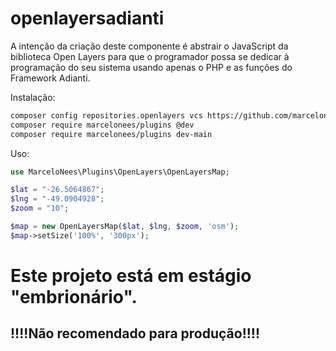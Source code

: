 # openlayersadianti

A intenção da criação deste componente é abstrair o JavaScript da biblioteca Open Layers para que o programador possa se dedicar à programação do seu sistema usando apenas o PHP e as funções do Framework Adianti.

Instalação:

```bash
composer config repositories.openlayers vcs https://github.com/marcelonees/openlayersadianti
composer require marcelonees/plugins @dev
composer require marcelonees/plugins dev-main
```

Uso:

```php
use MarceloNees\Plugins\OpenLayers\OpenLayersMap;

$lat = "-26.5064867";
$lng = "-49.0904928";
$zoom = "10";

$map = new OpenLayersMap($lat, $lng, $zoom, 'osm');
$map->setSize('100%', '300px');
```

# Este projeto está em estágio "embrionário".

## !!!!Não recomendado para produção!!!!
